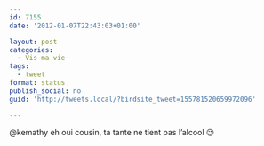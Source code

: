 ```yaml
---
id: 7155
date: '2012-01-07T22:43:03+01:00'

layout: post
categories:
  - Vis ma vie
tags:
  - tweet
format: status
publish_social: no
guid: 'http://tweets.local/?birdsite_tweet=155781520659972096'

---
```


@kemathy eh oui cousin, ta tante ne tient pas l’alcool 😉